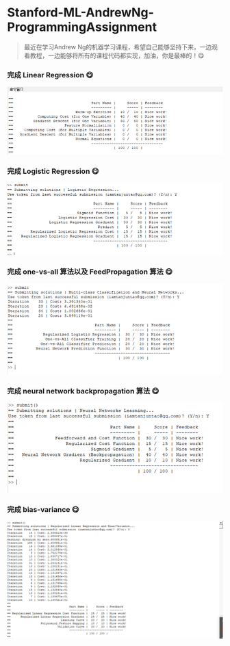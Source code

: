 # Stanford-ML-AndrewNg-ProgrammingAssignment
> 最近在学习Andrew Ng的机器学习课程，希望自己能够坚持下来，一边观看教程，一边能够将所有的课程代码都实现，加油，你是最棒的！:yum:


### 完成 Linear Regression :yum:
![](imgs/作业1.png)


### 完成 Logistic Regression :yum:
![](imgs/作业2.png)

### 完成 one-vs-all 算法以及 FeedPropagation 算法 :yum:
![](imgs/作业3.png)

### 完成 neural network backpropagation 算法 :yum:
![](imgs/作业4.png)

### 完成 bias-variance :yum:
![](imgs/作业5.png)



